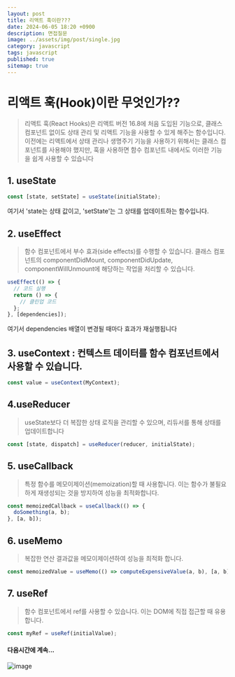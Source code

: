 ```yaml
---
layout: post
title: 리액트 훅이란???
date: 2024-06-05 18:20 +0900
description: 면접질문
image: ../assets/img/post/single.jpg
category: javascript
tags: javascript 
published: true
sitemap: true
---
```


# 리액트 훅(Hook)이란 무엇인가??
>리액트 훅(React Hooks)은 리액트 버전 16.8에 처음 도입된 기능으로, 클래스 컴포넌트 없이도 상태 관리 및 리액트 기능을 사용할 수 있게 해주는 함수입니다. 이전에는 리액트에서 상태 관리나 생명주기 기능을 사용하기 위해서는 클래스 컴포넌트를 사용해야 했지만, 훅을 사용하면 함수 컴포넌트 내에서도 이러한 기능을 쉽게 사용할 수 있습니다

## 1. useState

````javascript
const [state, setState] = useState(initialState);
````

여기서 'state는 상태 값이고, 'setState'는 그 상태를 업데이트하는 함수입니다.

## 2. useEffect
>함수 컴포넌트에서 부수 효과(side effects)를 수행할 수 있습니다. 클래스 컴포넌트의 componentDidMount, componentDidUpdate, componentWillUnmount에 해당하는 작업을 처리할 수 있습니다.

````javascript
useEffect(() => {
  // 코드 실행
  return () => {
    // 클린업 코드
  };
}, [dependencies]);

````

여기서 dependencies 배열이 변경될 때마다 효과가 재실행됩니다

## 3. useContext : 컨텍스트 데이터를 함수 컴포넌트에서 사용할 수 있습니다.

````javascript
const value = useContext(MyContext);
````

## 4.useReducer
>useState보다 더 복잡한 상태 로직을 관리할 수 있으며, 리듀서를 통해 상태를 업데이트합니다

````javascript
const [state, dispatch] = useReducer(reducer, initialState);

````

## 5. useCallback
> 특정 함수를 메모이제이션(memoization)할 때 사용합니다. 이는 함수가 불필요하게 재생성되는 것을 방지하여 성능을 최적화합니다.

````javascript
const memoizedCallback = useCallback(() => {
  doSomething(a, b);
}, [a, b]);
````

## 6. useMemo
> 복잡한 연산 결과값을 메모이제이션하여 성능을 최적화 합니다.

````javascript
const memoizedValue = useMemo(() => computeExpensiveValue(a, b), [a, b]);
````

## 7. useRef
> 함수 컴포넌트에서 ref를 사용할 수 있습니다. 이는 DOM에 직접 접근할 때 유용합니다.

````javascript
const myRef = useRef(initialValue);
````

#### 다음시간에 계속...
![image](https://github.com/nicejmp1/nicejmp1.github.io/assets/163364733/90a41f22-19d3-4d17-b649-016d5880fa98)